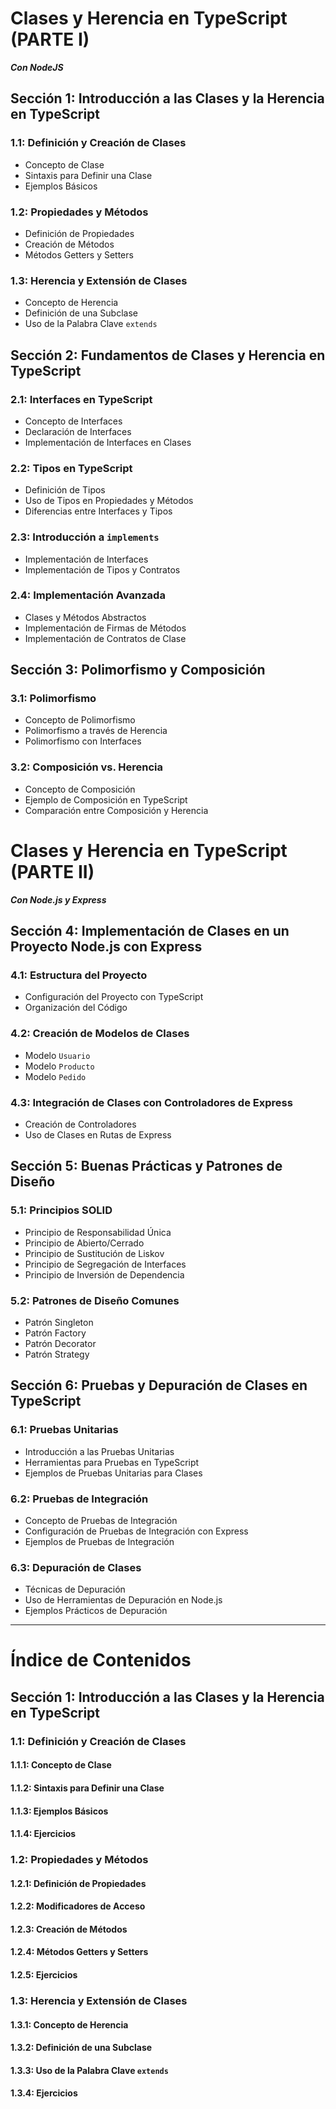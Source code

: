 # Clases y Herencia en TypeScript (PARTE I)
_**Con NodeJS**_
## Sección 1: Introducción a las Clases y la Herencia en TypeScript
### 1.1: Definición y Creación de Clases
- Concepto de Clase
- Sintaxis para Definir una Clase
- Ejemplos Básicos

### 1.2: Propiedades y Métodos
- Definición de Propiedades
- Creación de Métodos
- Métodos Getters y Setters

### 1.3: Herencia y Extensión de Clases
- Concepto de Herencia
- Definición de una Subclase
- Uso de la Palabra Clave `extends`

## Sección 2: Fundamentos de Clases y Herencia en TypeScript
### 2.1: Interfaces en TypeScript

- Concepto de Interfaces
- Declaración de Interfaces
- Implementación de Interfaces en Clases

### 2.2: Tipos en TypeScript

- Definición de Tipos
- Uso de Tipos en Propiedades y Métodos
- Diferencias entre Interfaces y Tipos

### 2.3: Introducción a `implements`

- Implementación de Interfaces
- Implementación de Tipos y Contratos

### 2.4: Implementación Avanzada

- Clases y Métodos Abstractos
- Implementación de Firmas de Métodos
- Implementación de Contratos de Clase

## Sección 3: Polimorfismo y Composición
### 3.1: Polimorfismo
- Concepto de Polimorfismo
- Polimorfismo a través de Herencia
- Polimorfismo con Interfaces

### 3.2: Composición vs. Herencia
- Concepto de Composición
- Ejemplo de Composición en TypeScript
- Comparación entre Composición y Herencia



# Clases y Herencia en TypeScript (PARTE II)
_**Con Node.js y Express**_
## Sección 4: Implementación de Clases en un Proyecto Node.js con Express
### 4.1: Estructura del Proyecto
- Configuración del Proyecto con TypeScript
- Organización del Código

### 4.2: Creación de Modelos de Clases
- Modelo `Usuario`
- Modelo `Producto`
- Modelo `Pedido`

### 4.3: Integración de Clases con Controladores de Express
- Creación de Controladores
- Uso de Clases en Rutas de Express

## Sección 5: Buenas Prácticas y Patrones de Diseño
### 5.1: Principios SOLID
- Principio de Responsabilidad Única
- Principio de Abierto/Cerrado
- Principio de Sustitución de Liskov
- Principio de Segregación de Interfaces
- Principio de Inversión de Dependencia

### 5.2: Patrones de Diseño Comunes
- Patrón Singleton
- Patrón Factory
- Patrón Decorator
- Patrón Strategy

## Sección 6: Pruebas y Depuración de Clases en TypeScript
### 6.1: Pruebas Unitarias
- Introducción a las Pruebas Unitarias
- Herramientas para Pruebas en TypeScript
- Ejemplos de Pruebas Unitarias para Clases

### 6.2: Pruebas de Integración
- Concepto de Pruebas de Integración
- Configuración de Pruebas de Integración con Express
- Ejemplos de Pruebas de Integración

### 6.3: Depuración de Clases
- Técnicas de Depuración
- Uso de Herramientas de Depuración en Node.js
- Ejemplos Prácticos de Depuración

***


# Índice de Contenidos

## Sección 1: Introducción a las Clases y la Herencia en TypeScript
### 1.1: Definición y Creación de Clases
#### 1.1.1: Concepto de Clase
#### 1.1.2: Sintaxis para Definir una Clase
#### 1.1.3: Ejemplos Básicos
#### 1.1.4: Ejercicios

### 1.2: Propiedades y Métodos
#### 1.2.1: Definición de Propiedades
#### 1.2.2: Modificadores de Acceso
#### 1.2.3: Creación de Métodos
#### 1.2.4: Métodos Getters y Setters
#### 1.2.5: Ejercicios

### 1.3: Herencia y Extensión de Clases
#### 1.3.1: Concepto de Herencia
#### 1.3.2: Definición de una Subclase
#### 1.3.3: Uso de la Palabra Clave `extends`
#### 1.3.4: Ejercicios